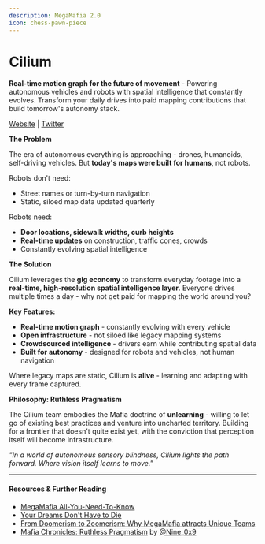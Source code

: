 ```yaml
---
description: MegaMafia 2.0
icon: chess-pawn-piece
---
```


# Cilium

**Real-time motion graph for the future of movement** - Powering autonomous vehicles and robots with spatial intelligence that constantly evolves. Transform your daily drives into paid mapping contributions that build tomorrow's autonomy stack.

[Website](https://cilium.ai/) | [Twitter](https://x.com/Cilium_xyz)

**The Problem**

The era of autonomous everything is approaching - drones, humanoids, self-driving vehicles. But **today's maps were built for humans**, not robots.

Robots don't need:

* Street names or turn-by-turn navigation
* Static, siloed map data updated quarterly

Robots need:

* **Door locations, sidewalk widths, curb heights**
* **Real-time updates** on construction, traffic cones, crowds
* Constantly evolving spatial intelligence

**The Solution**

Cilium leverages the **gig economy** to transform everyday footage into a **real-time, high-resolution spatial intelligence layer**. Everyone drives multiple times a day - why not get paid for mapping the world around you?

**Key Features:**

* **Real-time motion graph** - constantly evolving with every vehicle
* **Open infrastructure** - not siloed like legacy mapping systems
* **Crowdsourced intelligence** - drivers earn while contributing spatial data
* **Built for autonomy** - designed for robots and vehicles, not human navigation

Where legacy maps are static, Cilium is **alive** - learning and adapting with every frame captured.

**Philosophy: Ruthless Pragmatism**

The Cilium team embodies the Mafia doctrine of **unlearning** - willing to let go of existing best practices and venture into uncharted territory. Building for a frontier that doesn't quite exist yet, with the conviction that perception itself will become infrastructure.

_"In a world of autonomous sensory blindness, Cilium lights the path forward. Where vision itself learns to move."_

***

#### Resources & Further Reading

* [MegaMafia All-You-Need-To-Know](https://www.notion.so/MegaMafia-All-You-Need-To-Know-28ee7cdafcdc8036a205f56aa99c1e06)
* [Your Dreams Don't Have to Die](https://x.com/amiralmaimani/status/1965808078349107444)
* [From Doomerism to Zoomerism: Why MegaMafia attracts Unique Teams](https://x.com/castle_labs/status/1966525159717671151)
* [Mafia Chronicles: Ruthless Pragmatism](https://x.com/Nine_0x9/status/1984607528161067134) by [@Nine\_0x9](https://x.com/Nine_0x9)
